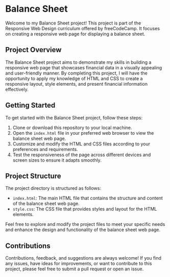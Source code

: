 # Balance Sheet

Welcome to my Balance Sheet project! This project is part of the Responsive Web Design curriculum offered by freeCodeCamp. It focuses on creating a responsive web page for displaying a balance sheet.

## Project Overview

The Balance Sheet project aims to demonstrate my skills in building a responsive web page that showcases financial data in a visually appealing and user-friendly manner. By completing this project, I will have the opportunity to apply my knowledge of HTML and CSS to create a responsive layout, style elements, and present financial information effectively.

## Getting Started

To get started with the Balance Sheet project, follow these steps:

1. Clone or download this repository to your local machine.
2. Open the `index.html` file in your preferred web browser to view the balance sheet web page.
3. Customize and modify the HTML and CSS files according to your preferences and requirements.
4. Test the responsiveness of the page across different devices and screen sizes to ensure it adapts smoothly.

## Project Structure

The project directory is structured as follows:

- `index.html`: The main HTML file that contains the structure and content of the balance sheet web page.
- `style.css`: The CSS file that provides styles and layout for the HTML elements.

Feel free to explore and modify the project files to meet your specific needs and enhance the design and functionality of the balance sheet web page.

## Contributions

Contributions, feedback, and suggestions are always welcome! If you find any issues, have ideas for improvements, or want to contribute to this project, please feel free to submit a pull request or open an issue.


